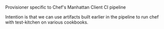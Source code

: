 Provisioner specific to Chef's Manhattan Client CI pipeline

Intention is that we can use artifacts built earlier in the pipeline to
run chef with test-kitchen on various cookbooks.
